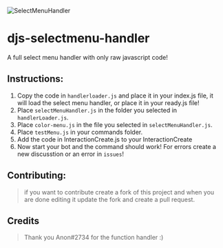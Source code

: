 ![SelectMenuHandler](https://user-images.githubusercontent.com/91988772/186026715-593c203a-b25b-4dfa-858a-c624475e3f63.png)

# djs-selectmenu-handler
A full select menu handler with only raw javascript code!

## Instructions:
1. Copy the code in `handlerloader.js` and place it in your index.js file, it will load the select menu handler, or place it in your ready.js file!
2. Place `selectMenuHandler.js` in the folder you selected in `handlerLoader.js`.
3. Place `color-menu.js` in the file you selected in `selectMenuHandler.js`.
4. Place `testMenu.js` in your commands folder.
5. Add the code in InteractionCreate.js to your InteractionCreate
5. Now start your bot and the command should work! For errors create a new discusstion or an error in `issues`!

## Contributing:
> if you want to contribute create a fork of this project and when you are done editing it update the fork and create a pull request.

## Credits
> Thank you Anon#2734 for the function handler :)
